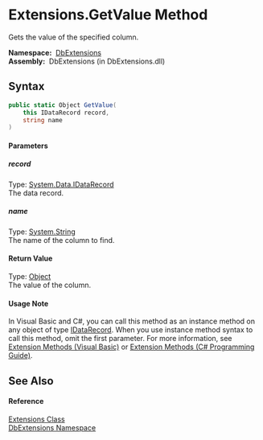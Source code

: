 Extensions.GetValue Method
==========================
Gets the value of the specified column.

  **Namespace:**  [DbExtensions][1]  
  **Assembly:**  DbExtensions (in DbExtensions.dll)

Syntax
------

```csharp
public static Object GetValue(
	this IDataRecord record,
	string name
)
```

#### Parameters

##### *record*
Type: [System.Data.IDataRecord][2]  
The data record.

##### *name*
Type: [System.String][3]  
The name of the column to find.

#### Return Value
Type: [Object][4]  
The value of the column.
#### Usage Note
In Visual Basic and C#, you can call this method as an instance method on any object of type [IDataRecord][2]. When you use instance method syntax to call this method, omit the first parameter. For more information, see [Extension Methods (Visual Basic)][5] or [Extension Methods (C# Programming Guide)][6].

See Also
--------

#### Reference
[Extensions Class][7]  
[DbExtensions Namespace][1]  

[1]: ../README.md
[2]: http://msdn.microsoft.com/en-us/library/93wb1heh
[3]: http://msdn.microsoft.com/en-us/library/s1wwdcbf
[4]: http://msdn.microsoft.com/en-us/library/e5kfa45b
[5]: http://msdn.microsoft.com/en-us/library/bb384936.aspx
[6]: http://msdn.microsoft.com/en-us/library/bb383977.aspx
[7]: README.md